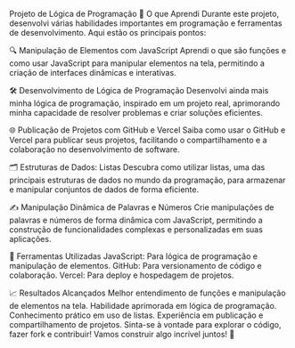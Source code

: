 Projeto de Lógica de Programação
🧠 O que Aprendi
Durante este projeto, desenvolvi várias habilidades importantes em programação e ferramentas de desenvolvimento. Aqui estão os principais pontos:

🔍 Manipulação de Elementos com JavaScript
Aprendi o que são funções e como usar JavaScript para manipular elementos na tela, permitindo a criação de interfaces dinâmicas e interativas.

🛠️ Desenvolvimento de Lógica de Programação
Desenvolvi ainda mais minha lógica de programação, inspirado em um projeto real, aprimorando minha capacidade de resolver problemas e criar soluções eficientes.

🌐 Publicação de Projetos com GitHub e Vercel
Saiba como usar o GitHub e Vercel para publicar seus projetos, facilitando o compartilhamento e a colaboração no desenvolvimento de software.

🗂️ Estruturas de Dados: Listas
Descubra como utilizar listas, uma das principais estruturas de dados no mundo da programação, para armazenar e manipular conjuntos de dados de forma eficiente.

✍️ Manipulação Dinâmica de Palavras e Números
Crie manipulações de palavras e números de forma dinâmica com JavaScript, permitindo a construção de funcionalidades complexas e personalizadas em suas aplicações.

🚀 Ferramentas Utilizadas
JavaScript: Para lógica de programação e manipulação de elementos.
GitHub: Para versionamento de código e colaboração.
Vercel: Para deploy e hospedagem de projetos.

📈 Resultados Alcançados
Melhor entendimento de funções e manipulação de elementos na tela.
Habilidade aprimorada em lógica de programação.
Conhecimento prático em uso de listas.
Experiência em publicação e compartilhamento de projetos.
Sinta-se à vontade para explorar o código, fazer fork e contribuir! Vamos construir algo incrível juntos! 🚀
